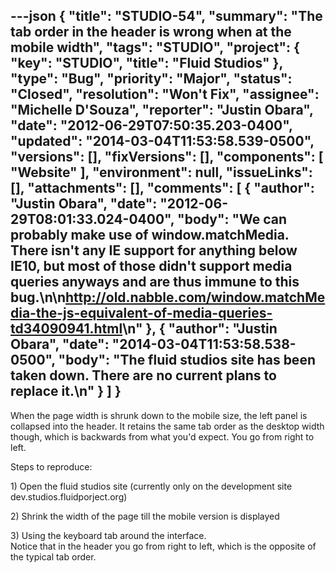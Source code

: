 ---json
{
  "title": "STUDIO-54",
  "summary": "The tab order in the header is wrong when at the mobile width",
  "tags": "STUDIO",
  "project": {
    "key": "STUDIO",
    "title": "Fluid Studios"
  },
  "type": "Bug",
  "priority": "Major",
  "status": "Closed",
  "resolution": "Won't Fix",
  "assignee": "Michelle D'Souza",
  "reporter": "Justin Obara",
  "date": "2012-06-29T07:50:35.203-0400",
  "updated": "2014-03-04T11:53:58.539-0500",
  "versions": [],
  "fixVersions": [],
  "components": [
    "Website"
  ],
  "environment": null,
  "issueLinks": [],
  "attachments": [],
  "comments": [
    {
      "author": "Justin Obara",
      "date": "2012-06-29T08:01:33.024-0400",
      "body": "We can probably make use of window.matchMedia. There isn't any IE support for anything below IE10, but most of those didn't support media queries anyways and are thus immune to this bug.\n\n<http://old.nabble.com/window.matchMedia-the-js-equivalent-of-media-queries-td34090941.html>\n"
    },
    {
      "author": "Justin Obara",
      "date": "2014-03-04T11:53:58.538-0500",
      "body": "The fluid studios site has been taken down. There are no current plans to replace it.\n"
    }
  ]
}
---
When the page width is shrunk down to the mobile size, the left panel is collapsed into the header. It retains the same tab order as the desktop width though, which is backwards from what you'd expect. You go from right to left.

Steps to reproduce:

1\) Open the fluid studios site (currently only on the development site dev.studios.fluidporject.org)

2\) Shrink the width of the page till the mobile version is displayed

3\) Using the keyboard tab around the interface.\
Notice that in the header you go from right to left, which is the opposite of the typical tab order.

        